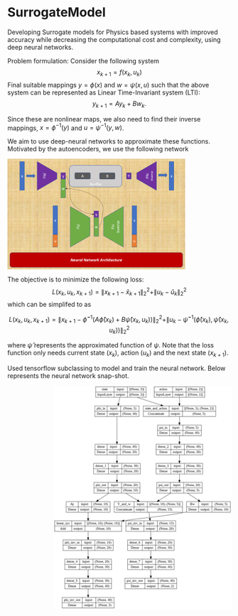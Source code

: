 # SurrogateModel
Developing Surrogate models for Physics based systems with improved accuracy while decreasing the computational cost and complexity, using deep neural networks.

Problem formulation:
Consider the following system
$$x_{k+1}=f(x_k, u_k)$$
Final suitable mappings $y=\phi(x)$ and $w=\psi(x,u)$ such that the above system can be represented as Linear Time-Invariant system (LTI):
$$y_{k+1}=Ay_{k}+B w_k.$$

Since these are nonlinear maps, we also need to find their inverse mappings, $x=\phi^{-1}(y)$ and $u=\psi^{-1}(y,w)$.

We aim to use deep-neural networks to approximate these functions. Motivated by the autoencoders, we use the following network

<img src="https://github.com/asokraju/SurrogateModel/blob/e8876c9a2e79792d6a2da7ea15e952a0848a014d/tools/nn.PNG" width="400" align="center">

The objective is to minimize the following loss:
$$L(x_k, u_k, x_{k+1}) = \|x_{k+1}-\hat x_{k+1}\|_2^2 + \|u_k-\hat{u}_k\|_2^2$$
which can be simplifed to as

$$L(x_k, u_k, x_{k+1})=\|x_{k+1}-\hat{\phi}^{-1}\left(A\hat{\phi}(x_k)+B\hat{\psi}(x_k, u_k)\right)\|_2^2 + \|u_k-\hat \psi^{-1}(\hat \phi(x_k),\hat \psi(x_k,u_k))\|_2^2$$

where $\hat{\psi}$ represents the approximated function of $\psi$. Note that the  loss function only needs current state ($x_k$), action ($u_k$) and the next state ($x_{k+1}$).


Used  tensorflow subclassing to model and train the neural network. Below represents the neural network snap-shot.

<img src="https://github.com/asokraju/SurrogateModel/blob/7e983e5db480da07a210fac92aec8a233fd32ac6/tools/index.png" width="400" align="right">



